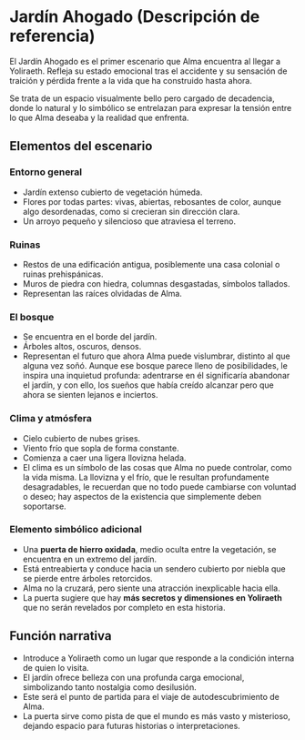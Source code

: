 # Jardín Ahogado (Descripción de referencia)

El Jardín Ahogado es el primer escenario que Alma encuentra al llegar a Yoliraeth. Refleja su estado emocional tras el accidente y su sensación de traición y pérdida frente a la vida que ha construido hasta ahora.

Se trata de un espacio visualmente bello pero cargado de decadencia, donde lo natural y lo simbólico se entrelazan para expresar la tensión entre lo que Alma deseaba y la realidad que enfrenta.

## Elementos del escenario

### Entorno general

* Jardín extenso cubierto de vegetación húmeda.
* Flores por todas partes: vivas, abiertas, rebosantes de color, aunque algo desordenadas, como si crecieran sin dirección clara.
* Un arroyo pequeño y silencioso que atraviesa el terreno.

### Ruinas

* Restos de una edificación antigua, posiblemente una casa colonial o ruinas prehispánicas.
* Muros de piedra con hiedra, columnas desgastadas, símbolos tallados.
* Representan las raíces olvidadas de Alma.

### El bosque

* Se encuentra en el borde del jardín.
* Árboles altos, oscuros, densos.
* Representan el futuro que ahora Alma puede vislumbrar, distinto al que alguna vez soñó. Aunque ese bosque parece lleno de posibilidades, le inspira una inquietud profunda: adentrarse en él significaría abandonar el jardín, y con ello, los sueños que había creído alcanzar pero que ahora se sienten lejanos e inciertos.

### Clima y atmósfera

* Cielo cubierto de nubes grises.
* Viento frío que sopla de forma constante.
* Comienza a caer una ligera llovizna helada.
* El clima es un símbolo de las cosas que Alma no puede controlar, como la vida misma. La llovizna y el frío, que le resultan profundamente desagradables, le recuerdan que no todo puede cambiarse con voluntad o deseo; hay aspectos de la existencia que simplemente deben soportarse.

### Elemento simbólico adicional

* Una **puerta de hierro oxidada**, medio oculta entre la vegetación, se encuentra en un extremo del jardín.
* Está entreabierta y conduce hacia un sendero cubierto por niebla que se pierde entre árboles retorcidos.
* Alma no la cruzará, pero siente una atracción inexplicable hacia ella.
* La puerta sugiere que hay **más secretos y dimensiones en Yoliraeth** que no serán revelados por completo en esta historia.

## Función narrativa

* Introduce a Yoliraeth como un lugar que responde a la condición interna de quien lo visita.
* El jardín ofrece belleza con una profunda carga emocional, simbolizando tanto nostalgia como desilusión.
* Este será el punto de partida para el viaje de autodescubrimiento de Alma.
* La puerta sirve como pista de que el mundo es más vasto y misterioso, dejando espacio para futuras historias o interpretaciones.
